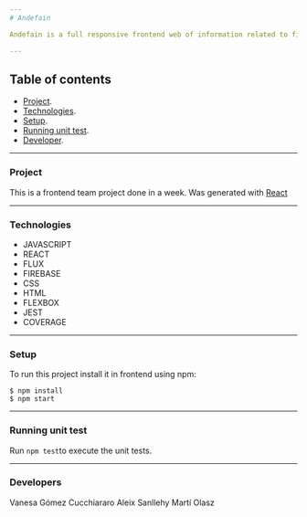 ```yaml
---
# Andefain

Andefain is a full responsive frontend web of information related to films or television programs, including cast, production crew and ratings. 

---
```

## Table of contents

- [Project](#project).
- [Technologies](#technologies).
- [Setup](#setup).
- [Running unit test](#running-unit-test).
- [Developer](#developer).

---
### Project

This is a frontend team project done in a week. Was generated with [React](https://reactjs.org/)

---
### Technologies

- JAVASCRIPT
- REACT
- FLUX
- FIREBASE
- CSS
- HTML
- FLEXBOX
- JEST
- COVERAGE 

---
### Setup

To run this project install it in frontend using npm:
```
$ npm install
$ npm start
```

---
### Running unit test

Run ``` npm test ```to execute the unit tests.

---
### Developers

Vanesa Gómez Cucchiararo
Aleix Sanllehy
Martí Olasz
